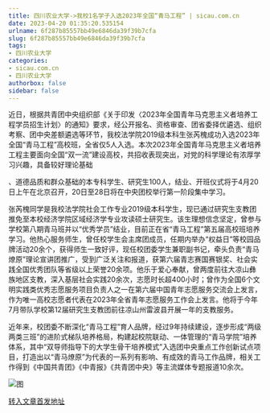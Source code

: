 ```yaml
---
title: 四川农业大学->我校1名学子入选2023年全国“青马工程” | sicau.com.cn
date: 2023-04-20 01:35:20.535154
urlname: 6f287b85557bb49e6846da39f39b7cfa
slug: 6f287b85557bb49e6846da39f39b7cfa
tags: 
- 四川农业大学
categories:
- sicau.com.cn
- 四川农业大学
authorbox: false
sidebar: false
---
```

近日，根据共青团中央组织部《关于印发〈2023年全国青年马克思主义者培养工程学员招生计划〉的通知》要求，经公开报名、资格审查、团省委择优遴选、组织考察、团中央差额遴选等环节，我校法学院2019级本科生张芮槐成功入选2023年全国“青马工程”高校班，全省仅5人入选。本次2023年全国青年马克思主义者培养工程主要面向全国“双一流”建设高校，共招收表现突出，对党的科学理论有浓厚学习兴趣，具备较好理论基础
<!--more-->
、道德品质和群众基础的本专科学生、研究生100人，结业、开班仪式将于4月20日上午在北京召开，20日至28日将在中央团校举行第一阶段集中学习。

张芮槐同学是我校法学院社会工作专业2019级本科学生，现已通过研究生支教团推免至本校经济学院区域经济学专业攻读硕士研究生。该生理想信念坚定，曾参与学校第八期青马班并以“优秀学员”结业，目前正在省“青马工程”第五届高校班培养学习。他热心服务师生，曾任校学生会主席团成员，任期内举办“权益日”等校园品牌活动20余个，获得师生一致好评，现任校团委学生兼职副书记，牵头负责“青马燎原”理论宣讲团推广，受到广泛关注和报道，获第六届青志赛国赛银奖、社会实践全国优秀团队等省级以上荣誉20余项。他乐于爱心奉献，曾两度前往大凉山彝族地区支教，深入基层社会实践20余次，志愿时长超400小时；曾作为全国6个文明实践类优秀志愿服务项目负责人之一在第六届中国青年志愿服务交流会上发言，作为唯一高校志愿者代表在2023年全省青年志愿服务工作会上发言。他将于今年7月带队学校第12届研究生支教团前往凉山州雷波县开展一年的支教服务。

近年来，校团委不断深化“青马工程”育人品牌，经过9年持续建设，逐步形成“两级两类三班”的进阶式梯队培养格局，构建起校院联动、一体管理的“青马学院”培养体系，其中“双导师指导下的大学生骨干培养模式”入选团中央重点工作创新试点项目，打造出以“青马燎原”为代表的一系列有影响、有成效的青马工作品牌，相关工作得到《中国共青团》《中青报》《共青团中央》等主流媒体专题报道10余次。

![图](https://news.sicau.edu.cn/__local/C/8A/57/A4594F655B7CB22BB1A881FAC17_56AA3BB7_1ABE4D.png)

[转入文章首发地址](https://news.sicau.edu.cn/info/1135/71847.htm)